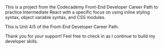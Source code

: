 This is a project from the Codecademy Front-End Developer Career Path to practice Intermediate React with a specific focus on using inline styling syntax, object variable syntax, and CSS modules.

This is Unit 4/5 of the Front-End Developer Career Path.

Thank you for your support! Feel free to check in as I continue to build my developer skills.

